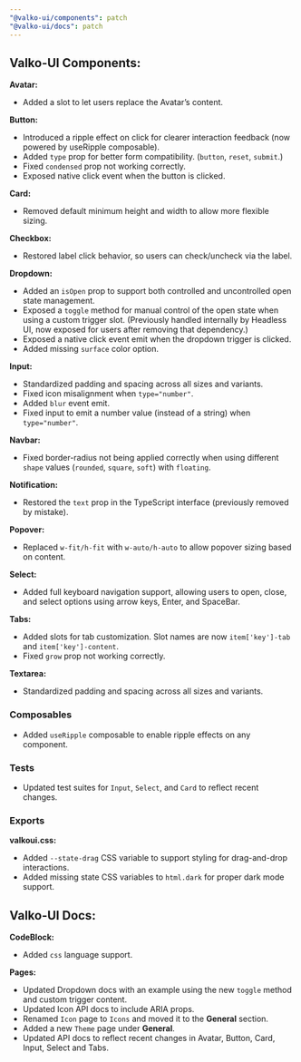 ```yaml
---
"@valko-ui/components": patch
"@valko-ui/docs": patch
---
```


## Valko-UI Components:

**Avatar:**
- Added a slot to let users replace the Avatar’s content.

**Button:**
- Introduced a ripple effect on click for clearer interaction feedback (now powered by useRipple composable).
- Added `type` prop for better form compatibility. (`button`, `reset`, `submit`.)
- Fixed `condensed` prop not working correctly.
- Exposed native click event when the button is clicked.

**Card:**
- Removed default minimum height and width to allow more flexible sizing.

**Checkbox:**
- Restored label click behavior, so users can check/uncheck via the label.

**Dropdown:**
- Added an `isOpen` prop to support both controlled and uncontrolled open state management.
- Exposed a `toggle` method for manual control of the open state when using a custom trigger slot.
  (Previously handled internally by Headless UI, now exposed for users after removing that dependency.)
- Exposed a native click event emit when the dropdown trigger is clicked.
- Added missing `surface` color option.

**Input:**
- Standardized padding and spacing across all sizes and variants.
- Fixed icon misalignment when `type="number"`.
- Added `blur` event emit.
- Fixed input to emit a number value (instead of a string) when `type="number"`.

**Navbar:**
- Fixed border-radius not being applied correctly when using different `shape` values (`rounded`, `square`, `soft`) with `floating`.

**Notification:**
- Restored the `text` prop in the TypeScript interface (previously removed by mistake).

**Popover:**
- Replaced `w-fit/h-fit` with `w-auto/h-auto` to allow popover sizing based on content.

**Select:**
- Added full keyboard navigation support, allowing users to open, close, and select options using arrow keys, Enter, and SpaceBar.

**Tabs:**
- Added slots for tab customization. Slot names are now `item['key']-tab` and `item['key']-content`.
- Fixed `grow` prop not working correctly.

**Textarea:**
- Standardized padding and spacing across all sizes and variants.

### Composables
- Added `useRipple` composable to enable ripple effects on any component.

### Tests

- Updated test suites for `Input`, `Select`, and `Card` to reflect recent changes.

### Exports

**valkoui.css:**
- Added `--state-drag` CSS variable to support styling for drag-and-drop interactions.
- Added missing state CSS variables to `html.dark` for proper dark mode support.

## Valko-UI Docs:

**CodeBlock:**
- Added `css` language support.

**Pages:**
- Updated Dropdown docs with an example using the new `toggle` method and custom trigger content.
- Updated Icon API docs to include ARIA props.
- Renamed `Icon` page to `Icons` and moved it to the **General** section.
- Added a new `Theme` page under **General**.
- Updated API docs to reflect recent changes in Avatar, Button, Card, Input, Select and Tabs.
